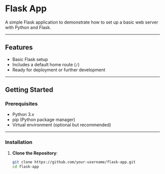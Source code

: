 # Flask App

A simple Flask application to demonstrate how to set up a basic web server with Python and Flask.

---

## Features

- Basic Flask setup
- Includes a default home route (`/`)
- Ready for deployment or further development

---

## Getting Started

### Prerequisites

- Python 3.x
- pip (Python package manager)
- Virtual environment (optional but recommended)

---

### Installation

1. **Clone the Repository**:
   ```bash
   git clone https://github.com/your-username/flask-app.git
   cd flask-app
